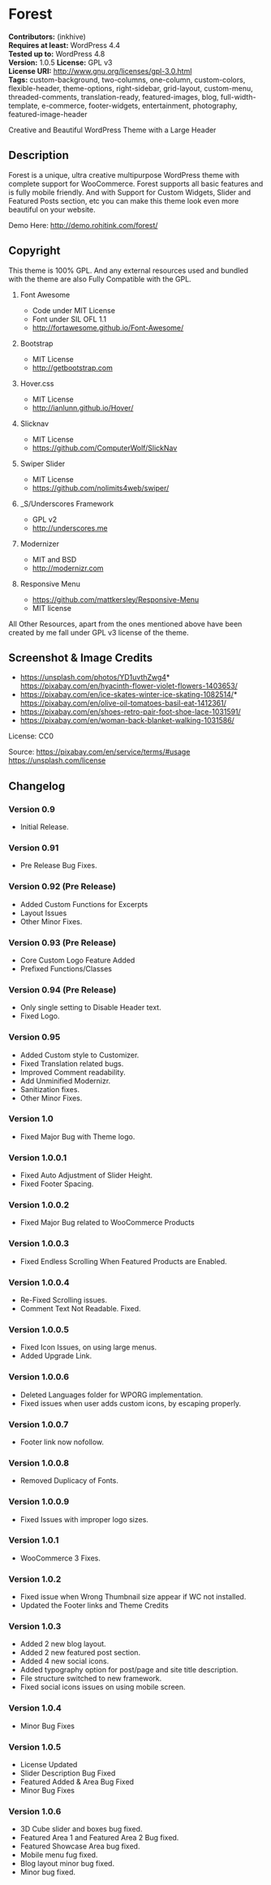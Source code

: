 # Forest

**Contributors:** (inkhive)  
**Requires at least:** WordPress 4.4  
**Tested up to:** WordPress 4.8  
**Version:** 1.0.5
**License:** GPL v3  
**License URI:** http://www.gnu.org/licenses/gpl-3.0.html  
**Tags:** custom-background, two-columns, one-column, custom-colors, flexible-header, theme-options, right-sidebar, grid-layout, custom-menu, threaded-comments, translation-ready, featured-images, blog, full-width-template, e-commerce, footer-widgets, entertainment, photography, featured-image-header

Creative and Beautiful WordPress Theme with a Large Header

## Description

Forest is a unique, ultra creative multipurpose WordPress theme with complete support for WooCommerce. Forest supports all basic features and is fully mobile friendly. And with Support for Custom Widgets, Slider and Featured Posts section, etc you can make this theme look even more beautiful on your website. 

Demo Here: http://demo.rohitink.com/forest/


## Copyright


This theme is 100% GPL. And any external resources used and bundled with the theme are also Fully Compatible with the GPL.

1. Font Awesome
	- Code under MIT License
	- Font under SIL OFL 1.1 
	- http://fortawesome.github.io/Font-Awesome/
	
2. Bootstrap
	- MIT License
	- http://getbootstrap.com
	
3. Hover.css
	- MIT License
	- http://ianlunn.github.io/Hover/
	
4. Slicknav
	- MIT License
	- https://github.com/ComputerWolf/SlickNav

5. Swiper Slider
	- MIT License
	- https://github.com/nolimits4web/swiper/			
	
7. _S/Underscores Framework
	- GPL v2
	- http://underscores.me

7. Modernizer 			
	- MIT and BSD
	- http://modernizr.com
	
8. Responsive Menu
	- https://github.com/mattkersley/Responsive-Menu
	- MIT license
	
All Other Resources, apart from the ones mentioned above have been created by me fall under GPL v3 license of the theme.	

## Screenshot & Image Credits

* https://unsplash.com/photos/YD1uvthZwg4* https://pixabay.com/en/hyacinth-flower-violet-flowers-1403653/
* https://pixabay.com/en/ice-skates-winter-ice-skating-1082514/* https://pixabay.com/en/olive-oil-tomatoes-basil-eat-1412361/
* https://pixabay.com/en/shoes-retro-pair-foot-shoe-lace-1031591/
* https://pixabay.com/en/woman-back-blanket-walking-1031586/

License: CC0

Source: https://pixabay.com/en/service/terms/#usage
	    https://unsplash.com/license

## Changelog

 ### Version 0.9

 * Initial Release.
	
 ### Version 0.91
     
 * Pre Release Bug Fixes.	

 ### Version 0.92 (Pre Release)
     	
 * Added Custom Functions for Excerpts
 * Layout Issues
 * Other Minor Fixes.
	
 ### Version 0.93 (Pre Release)
     
 * Core Custom Logo Feature Added
 * Prefixed Functions/Classes
	
 ### Version 0.94 (Pre Release)
     
 * Only single setting to Disable Header text.
 * Fixed Logo.
	
 ### Version 0.95
     
 * Added Custom style to Customizer.
 * Fixed Translation related bugs.
 * Improved Comment readability.
 * Add Unminified Modernizr.
 * Sanitization fixes.
 * Other Minor Fixes.
	
 ### Version 1.0
 
 * Fixed Major Bug with Theme logo.
	
 ### Version 1.0.0.1
    
 * Fixed Auto Adjustment of Slider Height.
 * Fixed Footer Spacing.
	
 ### Version 1.0.0.2

 * Fixed Major Bug related to WooCommerce Products

 ### Version 1.0.0.3

 * Fixed Endless Scrolling When Featured Products are Enabled.

 ### Version 1.0.0.4
 
 * Re-Fixed Scrolling issues.
 * Comment Text Not Readable. Fixed.

 ### Version 1.0.0.5

 * Fixed Icon Issues, on using large menus.
 * Added Upgrade Link.
 
 ### Version 1.0.0.6
 
 * Deleted Languages folder for WPORG implementation.
 * Fixed issues when user adds custom icons, by escaping properly.
 
 ### Version 1.0.0.7
 
 * Footer link now nofollow.
 
 ### Version 1.0.0.8
 
 * Removed Duplicacy of Fonts.
 
 ### Version 1.0.0.9	

 * Fixed Issues with improper logo sizes.
 
 ### Version 1.0.1
 
 * WooCommerce 3 Fixes.
 
 ### Version 1.0.2
 
 * Fixed issue when Wrong Thumbnail size appear if WC not installed.
 * Updated the Footer links and Theme Credits
 
 ### Version 1.0.3
 
 * Added 2 new blog layout.
 * Added 2 new featured post section.
 * Added 4 new social icons.
 * Added typography option for post/page and site title description.
 * File structure switched to new framework.
 * Fixed social icons issues on using mobile screen.
 
 ### Version 1.0.4
  
 * Minor Bug Fixes
  
 ### Version 1.0.5

 * License Updated
 * Slider Description Bug Fixed
 * Featured Added & Area Bug Fixed
 * Minor Bug Fixes
 
 ### Version 1.0.6
 
  * 3D Cube slider and boxes bug fixed.
  * Featured Area 1 and Featured Area 2 Bug fixed.
  * Featured Showcase Area bug fixed.
  * Mobile menu fug fixed.
  * Blog layout minor bug fixed.
  * Minor bug fixed.
  